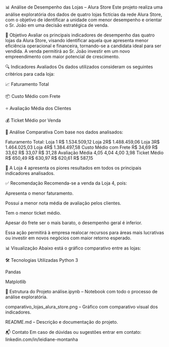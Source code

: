 📊 Análise de Desempenho das Lojas – Alura Store
Este projeto realiza uma análise exploratória dos dados de quatro lojas fictícias da rede Alura Store, com o objetivo de identificar a unidade com menor desempenho e orientar o Sr. João em uma decisão estratégica
de venda.

🎯 Objetivo
Avaliar os principais indicadores de desempenho das quatro lojas da Alura Store, visando identificar aquela que apresenta menor eficiência operacional e financeira, tornando-se a candidata ideal para ser vendida. 
A venda permitirá ao Sr. João investir em um novo empreendimento com maior potencial de crescimento.

🔍 Indicadores Avaliados
Os dados utilizados consideram os seguintes critérios para cada loja:

📈 Faturamento Total

📦 Custo Médio com Frete

⭐ Avaliação Média dos Clientes

💰 Ticket Médio por Venda

🧠 Análise Comparativa
Com base nos dados analisados:


Faturamento Total:	Loja 1 R$ 1.534.509,12	Loja 2R$ 1.488.459,06	Loja 3R$ 1.464.025,03	Loja 4R$ 1.384.497,58
Custo Médio com Frete	R$ 34,69	R$ 33,62	R$ 33,07	R$ 31,28
Avaliação Média	4,05	4,04	4,00	3,98
Ticket Médio	R$ 650,49	R$ 630,97	R$ 620,61	R$ 587,15

📌 A Loja 4 apresenta os piores resultados em todos os principais indicadores analisados.

✅ Recomendação
Recomenda-se a venda da Loja 4, pois:

Apresenta o menor faturamento.

Possui a menor nota média de avaliação pelos clientes.

Tem o menor ticket médio.

Apesar do frete ser o mais barato, o desempenho geral é inferior.

Essa ação permitirá à empresa realocar recursos para áreas mais lucrativas ou investir em novos negócios com maior retorno esperado.

📊 Visualização
Abaixo está o gráfico comparativo entre as lojas:


🛠️ Tecnologias Utilizadas
Python 3

Pandas

Matplotlib

📁 Estrutura do Projeto
análise.ipynb – Notebook com todo o processo de análise exploratória.

comparativo_lojas_alura_store.png – Gráfico com comparativo visual dos indicadores.

README.md – Descrição e documentação do projeto.

📬 Contato
Em caso de dúvidas ou sugestões entrar em contato: linkedin.com/in/leidiane-montanha
